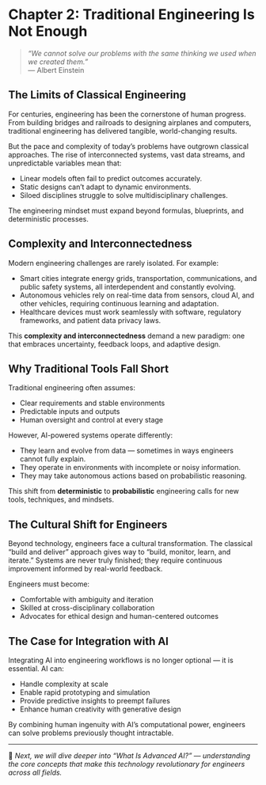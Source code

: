 # Chapter 2: Traditional Engineering Is Not Enough

> _“We cannot solve our problems with the same thinking we used when we created them.”_  
> — Albert Einstein

## The Limits of Classical Engineering

For centuries, engineering has been the cornerstone of human progress. From building bridges and railroads to designing airplanes and computers, traditional engineering has delivered tangible, world-changing results.

But the pace and complexity of today’s problems have outgrown classical approaches. The rise of interconnected systems, vast data streams, and unpredictable variables mean that:

- Linear models often fail to predict outcomes accurately.  
- Static designs can’t adapt to dynamic environments.  
- Siloed disciplines struggle to solve multidisciplinary challenges.

The engineering mindset must expand beyond formulas, blueprints, and deterministic processes.

## Complexity and Interconnectedness

Modern engineering challenges are rarely isolated. For example:

- Smart cities integrate energy grids, transportation, communications, and public safety systems, all interdependent and constantly evolving.  
- Autonomous vehicles rely on real-time data from sensors, cloud AI, and other vehicles, requiring continuous learning and adaptation.  
- Healthcare devices must work seamlessly with software, regulatory frameworks, and patient data privacy laws.

This **complexity and interconnectedness** demand a new paradigm: one that embraces uncertainty, feedback loops, and adaptive design.

## Why Traditional Tools Fall Short

Traditional engineering often assumes:

- Clear requirements and stable environments  
- Predictable inputs and outputs  
- Human oversight and control at every stage

However, AI-powered systems operate differently:

- They learn and evolve from data — sometimes in ways engineers cannot fully explain.  
- They operate in environments with incomplete or noisy information.  
- They may take autonomous actions based on probabilistic reasoning.

This shift from **deterministic** to **probabilistic** engineering calls for new tools, techniques, and mindsets.

## The Cultural Shift for Engineers

Beyond technology, engineers face a cultural transformation. The classical “build and deliver” approach gives way to “build, monitor, learn, and iterate.” Systems are never truly finished; they require continuous improvement informed by real-world feedback.

Engineers must become:

- Comfortable with ambiguity and iteration  
- Skilled at cross-disciplinary collaboration  
- Advocates for ethical design and human-centered outcomes

## The Case for Integration with AI

Integrating AI into engineering workflows is no longer optional — it is essential. AI can:

- Handle complexity at scale  
- Enable rapid prototyping and simulation  
- Provide predictive insights to preempt failures  
- Enhance human creativity with generative design

By combining human ingenuity with AI’s computational power, engineers can solve problems previously thought intractable.

---

📌 *Next, we will dive deeper into “What Is Advanced AI?” — understanding the core concepts that make this technology revolutionary for engineers across all fields.*

